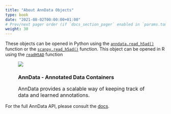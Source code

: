 ```yaml
---
title: "About AnnData Objects"
type: book
date: "2021-08-02T00:00:00+01:00"
# Prev/next pager order (if `docs_section_pager` enabled in `params.toml`)
weight: 30
---
```

These objects can be opened in Python using the [`anndata.read_h5ad()`](https://anndata.readthedocs.io/en/latest/anndata.read_h5ad.html) function or the [`scanpy.read_h5ad()`](https://scanpy.readthedocs.io/en/stable/generated/scanpy.read_h5ad.html) function. This object can be opened in R using the [`readH5AD`](https://rdrr.io/github/theislab/zellkonverter/man/readH5AD.html) function


<figure>
  <img src="/media/learning/anndata.svg">
  <figcaption>
    <h3>
      AnnData  - Annotated Data Containers
    </h3>
    <p style="font-size: medium;">
      AnnData provides a scalable way of keeping track of data and learned annotations.
    </p>
  </figcaption>
</figure>


For the full AnnData API, please consult the [docs](https://anndata.readthedocs.io/en/latest/anndata.AnnData.html).
